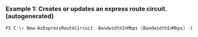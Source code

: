 ### Example 1: Creates or updates an express route circuit. (autogenerated)
```powershell
PS C:\> New-AzExpressRouteCircuit -BandwidthInMbps {BandwidthInMbps} -Location westus -Name testExpressRouteCircuit -PeeringLocation {PeeringLocation} -ResourceGroupName MyResourceGroup -ServiceProviderName Equinix -SkuFamily MeteredData -SkuTier Premium
```

